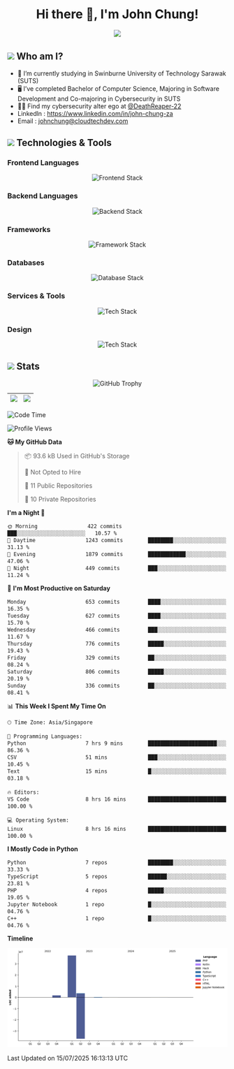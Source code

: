 <h1 align="center">Hi there 👋, I'm John Chung!</h1>
<p align="center"><img src="https://komarev.com/ghpvc/?username=johnchung2002&style=plastic"></p>

## <img src="https://media.giphy.com/media/ZEUODEtQiUZWGg6IHR/giphy.gif" width="40px"/> Who am I?
- 🌱 I’m currently studying in Swinburne University of Technology Sarawak (SUTS)
- 🖥️ I’ve completed Bachelor of Computer Science, Majoring in Software Development and Co-majoring in Cybersecurity in SUTS
- 🐱‍💻 Find my cybersecurity alter ego at [@DeathReaper-22](https://github.com/DeathReaper-22)
- Linkedln : <a href="https://www.linkedin.com/in/john-chung-za" target="_blank">https://www.linkedin.com/in/john-chung-za</a>
- Email : <a href="mailto:johnchung@cloudtechdev.com" target="_blank">johnchung@cloudtechdev.com</a>

## <img src="https://media.giphy.com/media/ICOgUNjpvO0PC/giphy.gif" width="40px"/> Technologies & Tools

### Frontend Languages

<p align="center"><img src="https://skillicons.dev/icons?i=html,css,js,ts,wasm,tailwind,bootstrap,sass,jquery&perline=10" alt="Frontend Stack" /> </p>

### Backend Languages

<p align="center"><img src="https://skillicons.dev/icons?i=nodejs,dotnet,python,c,cs,cpp,arduino,ruby&perline=10" alt="Backend Stack" /></p>

### Frameworks

<p align="center"><img src="https://skillicons.dev/icons?i=react,angular,next,flask,laravel&perline=10" alt="Framework Stack" /></p>

### Databases

<p align="center"><img src="https://skillicons.dev/icons?i=mongodb,mysql,postgres,firebase&perline=10" alt="Database Stack" /> </p>

### Services & Tools

<p align="center"><img src="https://skillicons.dev/icons?i=git,github,visualstudio,vscode,androidstudio,postman,docker,cloudflare,aws,gcp,azure,vercel&perline=10" alt="Tech Stack" /> </p>

### Design

<p align="center"><img src="https://skillicons.dev/icons?i=ps,ai,pr,xd,figma&perline=10" alt="Tech Stack" /> </p>

## <img src="https://media.giphy.com/media/uhWLu2lsU0rfLiwYlI/giphy.gif" width="40px" /> Stats

<p align="center">
  <img alt="GitHub Trophy" src="https://github-profile-trophy.vercel.app/?username=johnchung2002&theme=darkhub&row=5&column=4&margin-w=10&margin-h=10" />
</p>

| <img src="https://github-readme-stats.vercel.app/api?username=johnchung2002&show_icons=true&theme=dark&count_private=true"/> | <img src="https://github-readme-streak-stats.herokuapp.com/?user=johnchung2002&theme=dark&count_private=true"/> |
| ------------------------------------------------------------------------------------------------------------------------- | ------------------------------------------------------------------------------------------------------------ |

<!--START_SECTION:waka-->
![Code Time](http://img.shields.io/badge/Code%20Time-315%20hrs%2057%20mins-blue)

![Profile Views](http://img.shields.io/badge/Profile%20Views-0-blue)

**🐱 My GitHub Data** 

> 📦 93.6 kB Used in GitHub's Storage 
 > 
> 🚫 Not Opted to Hire
 > 
> 📜 11 Public Repositories 
 > 
> 🔑 10 Private Repositories 
 > 
**I'm a Night 🦉** 

```text
🌞 Morning                422 commits         ███░░░░░░░░░░░░░░░░░░░░░░   10.57 % 
🌆 Daytime                1243 commits        ████████░░░░░░░░░░░░░░░░░   31.13 % 
🌃 Evening                1879 commits        ████████████░░░░░░░░░░░░░   47.06 % 
🌙 Night                  449 commits         ███░░░░░░░░░░░░░░░░░░░░░░   11.24 % 
```
📅 **I'm Most Productive on Saturday** 

```text
Monday                   653 commits         ████░░░░░░░░░░░░░░░░░░░░░   16.35 % 
Tuesday                  627 commits         ████░░░░░░░░░░░░░░░░░░░░░   15.70 % 
Wednesday                466 commits         ███░░░░░░░░░░░░░░░░░░░░░░   11.67 % 
Thursday                 776 commits         █████░░░░░░░░░░░░░░░░░░░░   19.43 % 
Friday                   329 commits         ██░░░░░░░░░░░░░░░░░░░░░░░   08.24 % 
Saturday                 806 commits         █████░░░░░░░░░░░░░░░░░░░░   20.19 % 
Sunday                   336 commits         ██░░░░░░░░░░░░░░░░░░░░░░░   08.41 % 
```


📊 **This Week I Spent My Time On** 

```text
🕑︎ Time Zone: Asia/Singapore

💬 Programming Languages: 
Python                   7 hrs 9 mins        ██████████████████████░░░   86.36 % 
CSV                      51 mins             ███░░░░░░░░░░░░░░░░░░░░░░   10.45 % 
Text                     15 mins             █░░░░░░░░░░░░░░░░░░░░░░░░   03.18 % 

🔥 Editors: 
VS Code                  8 hrs 16 mins       █████████████████████████   100.00 % 

💻 Operating System: 
Linux                    8 hrs 16 mins       █████████████████████████   100.00 % 
```

**I Mostly Code in Python** 

```text
Python                   7 repos             ████████░░░░░░░░░░░░░░░░░   33.33 % 
TypeScript               5 repos             ██████░░░░░░░░░░░░░░░░░░░   23.81 % 
PHP                      4 repos             █████░░░░░░░░░░░░░░░░░░░░   19.05 % 
Jupyter Notebook         1 repo              █░░░░░░░░░░░░░░░░░░░░░░░░   04.76 % 
C++                      1 repo              █░░░░░░░░░░░░░░░░░░░░░░░░   04.76 % 
```



**Timeline**

![Lines of Code chart](https://raw.githubusercontent.com/JohnChung2002/JohnChung2002/main/assets/bar_graph.png)


 Last Updated on 15/07/2025 16:13:13 UTC
<!--END_SECTION:waka-->

